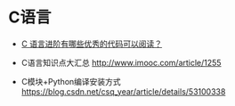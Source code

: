 # C语言

- [C 语言进阶有哪些优秀的代码可以阅读？](https://zhuanlan.zhihu.com/p/20100507)

- C语言知识点大汇总 http://www.imooc.com/article/1255

- C模块+Python编译安装方式 https://blog.csdn.net/csq_year/article/details/53100338
